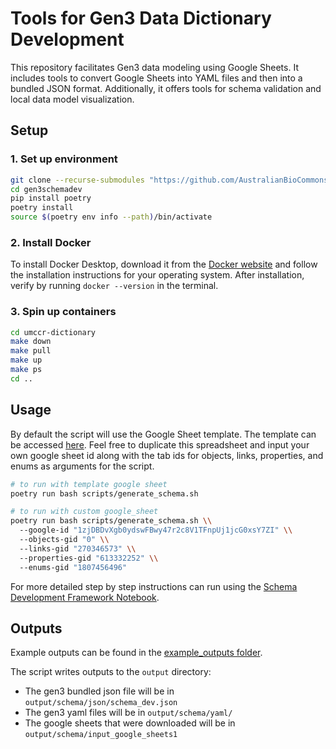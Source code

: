 # Tools for Gen3 Data Dictionary Development
This repository facilitates Gen3 data modeling using Google Sheets. It includes tools to convert Google Sheets into YAML files and then into a bundled JSON format. Additionally, it offers tools for schema validation and local data model visualization.


## Setup

### 1. Set up environment
```bash
git clone --recurse-submodules "https://github.com/AustralianBioCommons/gen3schemadev.git"
cd gen3schemadev
pip install poetry
poetry install
source $(poetry env info --path)/bin/activate
```
### 2. Install Docker
To install Docker Desktop, download it from the [Docker website](https://www.docker.com/products/docker-desktop) and follow the installation instructions for your operating system. After installation, verify by running `docker --version` in the terminal.

### 3. Spin up containers
```bash
cd umccr-dictionary
make down
make pull
make up
make ps
cd ..
```

## Usage

By default the script will use the Google Sheet template. The template can be accessed [here](https://docs.google.com/spreadsheets/d/1zjDBDvXgb0ydswFBwy47r2c8V1TFnpUj1jcG0xsY7ZI/edit?usp=sharing). Feel free to duplicate this spreadsheet and input your own google sheet id along with the tab ids for objects, links, properties, and enums as arguments for the script.

```bash
# to run with template google sheet
poetry run bash scripts/generate_schema.sh 

# to run with custom google_sheet
poetry run bash scripts/generate_schema.sh \\
  --google-id "1zjDBDvXgb0ydswFBwy47r2c8V1TFnpUj1jcG0xsY7ZI" \\
  --objects-gid "0" \\
  --links-gid "270346573" \\
  --properties-gid "613332252" \\
  --enums-gid "1807456496"
```

For more detailed step by step instructions can run using the [Schema Development Framework Notebook](jupyter/schema_dev_framework.ipynb).

## Outputs

Example outputs can be found in the [example_outputs folder](example_output/schema/).

The script writes outputs to the `output` directory:
- The gen3 bundled json file will be in `output/schema/json/schema_dev.json`
- The gen3 yaml files will be in `output/schema/yaml/`
- The google sheets that were downloaded will be in `output/schema/input_google_sheets1`
